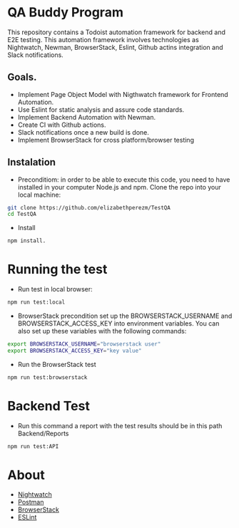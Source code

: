 # QA Buddy Program
This repository contains a Todoist automation framework for backend and E2E testing. This automation framework involves technologies as Nightwatch, Newman, BrowserStack, Eslint, Github actins integration and Slack notifications.

## Goals.
* Implement Page Object Model with Nigthwatch framework for Frontend Automation.
* Use Eslint for static analysis and assure code standards.
* Implement Backend Automation with Newman.
* Create CI with Github actions.
* Slack notifications once a new build is done.
* Implement BrowserStack for cross platform/browser testing

## Instalation
* Preconditiom: in order to be able to execute this code, you need to have installed in your computer Node.js and npm. Clone the repo into your local machine:
```bash
git clone https://github.com/elizabethperezm/TestQA
cd TestQA
```
* Install 
```bash
npm install.
```
# Running the test
* Run test in local browser:
```bash
npm run test:local
```
* BrowserStack precondition set up the BROWSERSTACK_USERNAME and BROWSERSTACK_ACCESS_KEY into environment variables. You can also set up these variables with the following commands:
```bash
export BROWSERSTACK_USERNAME="browserstack user"
export BROWSERSTACK_ACCESS_KEY="key value"
```
* Run the BrowserStack test
```bash
npm run test:browserstack
```

# Backend Test
* Run this command a report with the test results should be in this path Backend/Reports
```bash
npm run test:API
```

# About
* [Nightwatch](https://nightwatchjs.org/)
* [Postman](https://www.postman.com/)
* [BrowserStack](https://www.browserstack.com/automate)
* [ESLint](https://eslint.org/)
